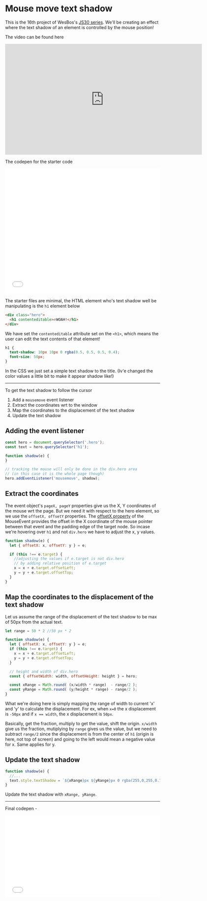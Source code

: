 # Mouse move text shadow

This is the 16th project of WesBos's [JS30 series](https://javascript30.com).
We'll be creating an effect where the text shadow of an element is controlled by the mouse position!

The video can be found here

<iframe width="640" height="360" src="https://www.youtube.com/embed/zaz9gLI-Xac?rel=0" frameborder="0" allow="autoplay; encrypted-media" allowfullscreen></iframe>

The codepen for the starter code

<iframe height='407' scrolling='no' title='JS30-16-TextShadow-a' src='//codepen.io/deepakkarki/embed/XYYpdL/?height=407&theme-id=dark&default-tab=css,result&embed-version=2' frameborder='no' allowtransparency='true' allowfullscreen='true' style='width: 100%;'>See the Pen <a href='https://codepen.io/deepakkarki/pen/XYYpdL/'>JS30-16-TextShadow-a</a> by Deepak Karki (<a href='https://codepen.io/deepakkarki'>@deepakkarki</a>) on <a href='https://codepen.io'>CodePen</a>.
</iframe>


The starter files are minimal, the HTML element who's text shadow well be manipulating is the `h1` element below

```html
<div class="hero">
  <h1 contenteditable>🔥WOAH!</h1>
</div>
```

We have set the `contenteditable` attribute set on the `<h1>`, which means the user can edit the text contents of that element!

```css
h1 {
  text-shadow: 10px 10px 0 rgba(0.5, 0.5, 0.5, 0.4);
  font-size: 50px;
}
```

In the CSS we just set a simple text shadow to the title. (Iv'e changed the color values a little bit to make it appear shadow like!)

------

To get the text shadow to follow the cursor

1. Add a `mousemove` event listener
2. Extract the coordinates wrt to the window
3. Map the coordinates to the displacement of the text shadow
4. Update the text shadow


## Adding the event listener

```js
const hero = document.querySelector('.hero');
const text = hero.querySelector('h1');

function shadow(e) {
}

// tracking the mouse will only be done in the div.hero area
// (in this case it is the whole page though)
hero.addEventListener('mousemove', shadow);
```

## Extract the coordinates

The event object's `pageX, pageY` properties give us the X, Y coordinates of the mouse wrt the page. But we need it with respect to the hero element, so we use the `offsetX, offsetY` properties. The [offsetX property](https://developer.mozilla.org/en-US/docs/Web/API/MouseEvent/offsetX) of the MouseEvent provides the offset in the X coordinate of the mouse pointer between that event and the padding edge of the target node. So incase we're hovering over `h1` and not `div.hero` we have to adjust the x, y values.

```js
function shadow(e) {
  let { offsetX: x, offsetY: y } = e;

  if (this !== e.target) {
    //adjusting the values if e.target is not div.hero
    // by adding relative position of e.target
    x = x + e.target.offsetLeft;
    y = y + e.target.offsetTop;
  }
}
```

## Map the coordinates to the displacement of the text shadow

Let us assume the range of the displacement of the text shadow to be max of 50px from the actual text.

```js
let range = 50 * 2 //50 px * 2

function shadow(e) {
  let { offsetX: x, offsetY: y } = e;
  if (this !== e.target) {
    x = x + e.target.offsetLeft;
    y = y + e.target.offsetTop;
  }

  // height and width of div.hero
  const { offsetWidth: width, offsetHeight: height } = hero;

  const xRange = Math.round( (x/width * range)  - range/2 );
  const yRange = Math.round( (y/height * range) - range/2 );
}
```

What we're doing here is simply mapping the range of width to current 'x' and 'y' to calculate the displacement. For ex, when `x=0` the x displacement is `-50px` and if `x == width`, the x displacement is `50px`. 

Basically, get the fraction, multiply to get the value, shift the origin. `x/width` give us the fraction, mutiplying by `range` gives us the value, but we need to subtract `range/2` since the displacement is from the center of `h1` (origin is here, not top of screen) and going to the left would mean a negative value for x. Same applies for y.


## Update the text shadow

```js
function shadow(e) {
  //...
  text.style.textShadow = `${xRange}px ${yRange}px 0 rgba(255,0,255,0.7)`;
}
```

Update the text shadow with `xRange, yRange`.

-----

Final codepen -

<iframe height='265' scrolling='no' title='JS30-16-TextShadow-b' src='//codepen.io/deepakkarki/embed/pKKeJo/?height=265&theme-id=dark&default-tab=js,result&embed-version=2' frameborder='no' allowtransparency='true' allowfullscreen='true' style='width: 100%;'>See the Pen <a href='https://codepen.io/deepakkarki/pen/pKKeJo/'>JS30-16-TextShadow-b</a> by Deepak Karki (<a href='https://codepen.io/deepakkarki'>@deepakkarki</a>) on <a href='https://codepen.io'>CodePen</a>.
</iframe>